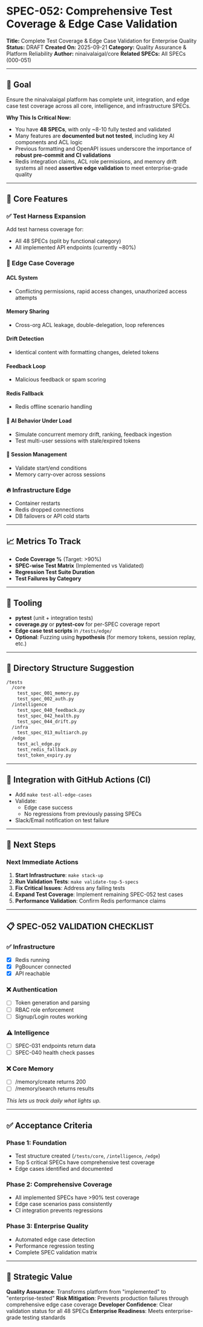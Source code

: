 # SPEC-052: Comprehensive Test Coverage & Edge Case Validation

**Title:** Complete Test Coverage & Edge Case Validation for Enterprise Quality
**Status:** DRAFT
**Created On:** 2025-09-21
**Category:** Quality Assurance & Platform Reliability
**Author:** ninaivalaigal/core
**Related SPECs:** All SPECs (000-051)

---

## 🎯 Goal

Ensure the ninaivalaigal platform has complete unit, integration, and edge case test coverage across all core, intelligence, and infrastructure SPECs.

**Why This Is Critical Now:**
- You have **48 SPECs**, with only ~8-10 fully tested and validated
- Many features are **documented but not tested**, including key AI components and ACL logic
- Previous formatting and OpenAPI issues underscore the importance of **robust pre-commit and CI validations**
- Redis integration claims, ACL role permissions, and memory drift systems all need **assertive edge validation** to meet enterprise-grade quality

---

## 🔹 Core Features

### ✅ Test Harness Expansion
Add test harness coverage for:
- All 48 SPECs (split by functional category)
- All implemented API endpoints (currently ~80%)

### 🔧 Edge Case Coverage

#### **ACL System**
- Conflicting permissions, rapid access changes, unauthorized access attempts

#### **Memory Sharing**
- Cross-org ACL leakage, double-delegation, loop references

#### **Drift Detection**
- Identical content with formatting changes, deleted tokens

#### **Feedback Loop**
- Malicious feedback or spam scoring

#### **Redis Fallback**
- Redis offline scenario handling

#### **🧠 AI Behavior Under Load**
- Simulate concurrent memory drift, ranking, feedback ingestion
- Test multi-user sessions with stale/expired tokens

#### **📱 Session Management**
- Validate start/end conditions
- Memory carry-over across sessions

### 🔥 Infrastructure Edge
- Container restarts
- Redis dropped connections
- DB failovers or API cold starts

---

## 📈 Metrics To Track

- **Code Coverage %** (Target: >90%)
- **SPEC-wise Test Matrix** (Implemented vs Validated)
- **Regression Test Suite Duration**
- **Test Failures by Category**

---

## 🧰 Tooling

- **pytest** (unit + integration tests)
- **coverage.py** or **pytest-cov** for per-SPEC coverage report
- **Edge case test scripts** in `/tests/edge/`
- **Optional**: Fuzzing using **hypothesis** (for memory tokens, session replay, etc.)

---

## 📁 Directory Structure Suggestion

```bash
/tests
  /core
    test_spec_001_memory.py
    test_spec_002_auth.py
  /intelligence
    test_spec_040_feedback.py
    test_spec_042_health.py
    test_spec_044_drift.py
  /infra
    test_spec_013_multiarch.py
  /edge
    test_acl_edge.py
    test_redis_fallback.py
    test_token_expiry.py
```

---

## 🔁 Integration with GitHub Actions (CI)

- Add `make test-all-edge-cases`
- Validate:
  - Edge case success
  - No regressions from previously passing SPECs
- Slack/Email notification on test failure

---

## 🚀 Next Steps

### **Next Immediate Actions**
1. **Start Infrastructure**: `make stack-up`
2. **Run Validation Tests**: `make validate-top-5-specs`
3. **Fix Critical Issues**: Address any failing tests
4. **Expand Test Coverage**: Implement remaining SPEC-052 test cases
5. **Performance Validation**: Confirm Redis performance claims

---

## 📋 **SPEC-052 VALIDATION CHECKLIST**

### ✅ **Infrastructure**
- [x] Redis running
- [x] PgBouncer connected
- [x] API reachable

### ❌ **Authentication**
- [ ] Token generation and parsing
- [ ] RBAC role enforcement
- [ ] Signup/Login routes working

### ⚠️ **Intelligence**
- [ ] SPEC-031 endpoints return data
- [ ] SPEC-040 health check passes

### ❌ **Core Memory**
- [ ] /memory/create returns 200
- [ ] /memory/search returns results

*This lets us track daily what lights up.*

---

## ✅ Acceptance Criteria

### Phase 1: Foundation
- Test structure created (`/tests/core`, `/intelligence`, `/edge`)
- Top 5 critical SPECs have comprehensive test coverage
- Edge cases identified and documented

### Phase 2: Comprehensive Coverage
- All implemented SPECs have >90% test coverage
- Edge case scenarios pass consistently
- CI integration prevents regressions

### Phase 3: Enterprise Quality
- Automated edge case detection
- Performance regression testing
- Complete SPEC validation matrix

---

## 🎯 Strategic Value

**Quality Assurance**: Transforms platform from "implemented" to "enterprise-tested"
**Risk Mitigation**: Prevents production failures through comprehensive edge case coverage
**Developer Confidence**: Clear validation status for all 48 SPECs
**Enterprise Readiness**: Meets enterprise-grade testing standards
